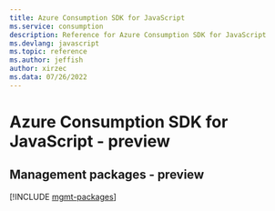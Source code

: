 ```yaml
---
title: Azure Consumption SDK for JavaScript
ms.service: consumption
description: Reference for Azure Consumption SDK for JavaScript
ms.devlang: javascript
ms.topic: reference
ms.author: jeffish
author: xirzec
ms.data: 07/26/2022
---
```

# Azure Consumption SDK for JavaScript - preview

## Management packages - preview
[!INCLUDE [mgmt-packages](consumption-mgmt-index.md)]
